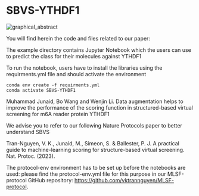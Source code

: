 # SBVS-YTHDF1

![graphical_abstract](https://github.com/JuniML/SBVS-YTHDF1/assets/79932333/167a4f9d-7572-4d3e-8931-647885340f60)

You will find herein the code and files related to our paper:

The example directory contains Jupyter Notebook which the users can use to predict the class for their molecules against YTHDF1

To run the notebook, users have to install the libraries using the requirments.yml file and should activate the environment

```
conda env create -f requirments.yml
conda activate SBVS-YTHDF1
```
Muhammad Junaid, Bo Wang and Wenjin Li. Data augmentation helps to improve the performance of the scoring function in structured-based virtual screening for m6A reader protein YTHDF1

We advise you to refer to our following Nature Protocols paper to better understand SBVS

Tran-Nguyen, V. K., Junaid, M., Simeon, S. & Ballester, P. J. A practical guide to machine-learning scoring for structure-based virtual screening. Nat. Protoc. (2023).

The protocol-env environment has to be set up before the notebooks are used: please find the protocol-env.yml file for this purpose in our MLSF-protocol GitHub repository: https://github.com/vktrannguyen/MLSF-protocol.

